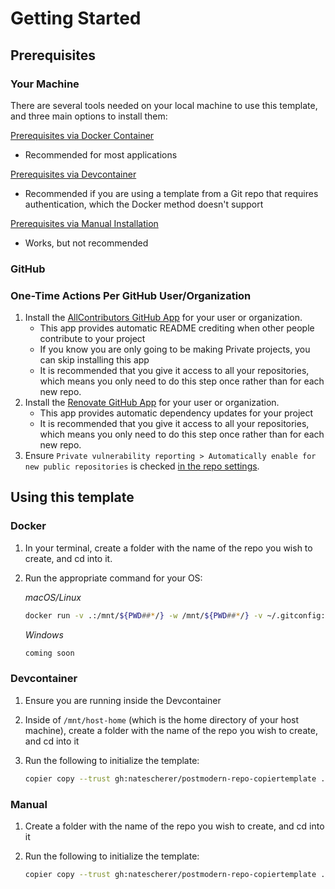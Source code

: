 # Getting Started

## Prerequisites

### Your Machine

There are several tools needed on your local machine to use this template, and three main options to install them:

[Prerequisites via Docker Container](prereqs/docker/prereqs_docker.md)

- Recommended for most applications

[Prerequisites via Devcontainer](prereqs/devcontainer/prereqs_devcontainer.md)

- Recommended if you are using a template from a Git repo that requires authentication, which the Docker method doesn't support

[Prerequisites via Manual Installation](prereqs/manual/prereqs_manual.md)

- Works, but not recommended

### GitHub

### One-Time Actions Per GitHub User/Organization

1. Install the [AllContributors GitHub App](https://github.com/apps/allcontributors/installations/new) for your user or organization.
    - This app provides automatic README crediting when other people contribute to your project
    - If you know you are only going to be making Private projects, you can skip installing this app
    - It is recommended that you give it access to all your repositories, which means you only need to do this step once rather than for each new repo.
1. Install the [Renovate GitHub App](https://github.com/apps/renovate) for your user or organization.
    - This app provides automatic dependency updates for your project
    - It is recommended that you give it access to all your repositories, which means you only need to do this step once rather than for each new repo.
1. Ensure `Private vulnerability reporting > Automatically enable for new public repositories` is checked [in the repo settings](https://github.com/settings/security_analysis).

## Using this template

### Docker

1. In your terminal, create a folder with the name of the repo you wish to create, and cd into it.
1. Run the appropriate command for your OS:

   *macOS/Linux*

   ```bash
   docker run -v .:/mnt/${PWD##*/} -w /mnt/${PWD##*/} -v ~/.gitconfig:/root/.gitconfig:ro -it --pull always --rm ghcr.io/natescherer/postmodern-tools-container:latest copier copy --trust gh:natescherer/postmodern-repo-copiertemplate .
   ```

   *Windows*

   ```PowerShell
   coming soon
   ```

### Devcontainer

1. Ensure you are running inside the Devcontainer
1. Inside of `/mnt/host-home` (which is the home directory of your host machine), create a folder with the name of the repo you wish to create, and cd into it
1. Run the following to initialize the template:

   ```bash
   copier copy --trust gh:natescherer/postmodern-repo-copiertemplate .
   ```

### Manual

1. Create a folder with the name of the repo you wish to create, and cd into it
1. Run the following to initialize the template:

   ```bash
   copier copy --trust gh:natescherer/postmodern-repo-copiertemplate .
   ```
